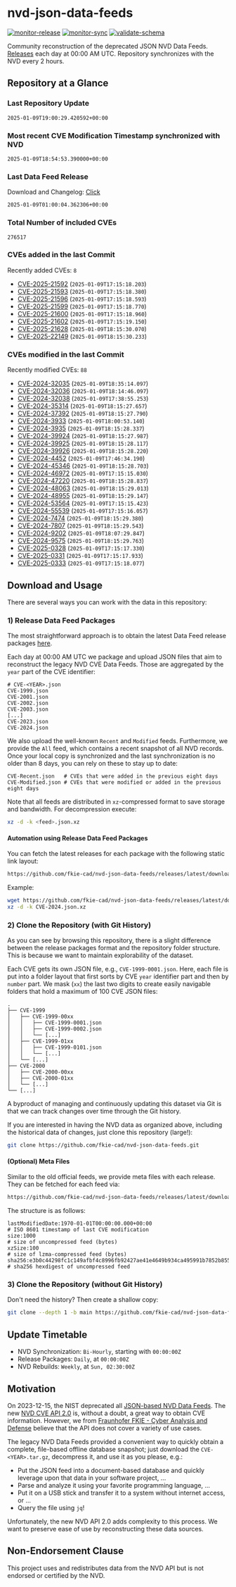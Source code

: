 # nvd-json-data-feeds

[![monitor-release](https://github.com/fkie-cad/nvd-json-data-feeds/actions/workflows/monitor_release.yml/badge.svg)](https://github.com/fkie-cad/nvd-json-data-feeds/actions/workflows/monitor_release.yml)
[![monitor-sync](https://github.com/fkie-cad/nvd-json-data-feeds/actions/workflows/monitor_sync.yml/badge.svg)](https://github.com/fkie-cad/nvd-json-data-feeds/actions/workflows/monitor_sync.yml)
[![validate-schema](https://github.com/fkie-cad/nvd-json-data-feeds/actions/workflows/validate_schema.yml/badge.svg)](https://github.com/fkie-cad/nvd-json-data-feeds/actions/workflows/validate_schema.yml)

Community reconstruction of the deprecated JSON NVD Data Feeds.
[Releases](https://github.com/fkie-cad/nvd-json-data-feeds/releases/latest) each day at 00:00 AM UTC.
Repository synchronizes with the NVD every 2 hours.

## Repository at a Glance

### Last Repository Update

```plain
2025-01-09T19:00:29.420592+00:00
```

### Most recent CVE Modification Timestamp synchronized with NVD

```plain
2025-01-09T18:54:53.390000+00:00
```

### Last Data Feed Release

Download and Changelog: [Click](https://github.com/fkie-cad/nvd-json-data-feeds/releases/latest)

```plain
2025-01-09T01:00:04.362306+00:00
```

### Total Number of included CVEs

```plain
276517
```

### CVEs added in the last Commit

Recently added CVEs: `8`

- [CVE-2025-21592](CVE-2025/CVE-2025-215xx/CVE-2025-21592.json) (`2025-01-09T17:15:18.203`)
- [CVE-2025-21593](CVE-2025/CVE-2025-215xx/CVE-2025-21593.json) (`2025-01-09T17:15:18.380`)
- [CVE-2025-21596](CVE-2025/CVE-2025-215xx/CVE-2025-21596.json) (`2025-01-09T17:15:18.593`)
- [CVE-2025-21599](CVE-2025/CVE-2025-215xx/CVE-2025-21599.json) (`2025-01-09T17:15:18.770`)
- [CVE-2025-21600](CVE-2025/CVE-2025-216xx/CVE-2025-21600.json) (`2025-01-09T17:15:18.960`)
- [CVE-2025-21602](CVE-2025/CVE-2025-216xx/CVE-2025-21602.json) (`2025-01-09T17:15:19.150`)
- [CVE-2025-21628](CVE-2025/CVE-2025-216xx/CVE-2025-21628.json) (`2025-01-09T18:15:30.070`)
- [CVE-2025-22149](CVE-2025/CVE-2025-221xx/CVE-2025-22149.json) (`2025-01-09T18:15:30.233`)


### CVEs modified in the last Commit

Recently modified CVEs: `88`

- [CVE-2024-32035](CVE-2024/CVE-2024-320xx/CVE-2024-32035.json) (`2025-01-09T18:35:14.097`)
- [CVE-2024-32036](CVE-2024/CVE-2024-320xx/CVE-2024-32036.json) (`2025-01-09T18:14:46.097`)
- [CVE-2024-32038](CVE-2024/CVE-2024-320xx/CVE-2024-32038.json) (`2025-01-09T17:38:55.253`)
- [CVE-2024-35314](CVE-2024/CVE-2024-353xx/CVE-2024-35314.json) (`2025-01-09T18:15:27.657`)
- [CVE-2024-37392](CVE-2024/CVE-2024-373xx/CVE-2024-37392.json) (`2025-01-09T18:15:27.790`)
- [CVE-2024-3933](CVE-2024/CVE-2024-39xx/CVE-2024-3933.json) (`2025-01-09T18:00:53.140`)
- [CVE-2024-3935](CVE-2024/CVE-2024-39xx/CVE-2024-3935.json) (`2025-01-09T18:15:28.337`)
- [CVE-2024-39924](CVE-2024/CVE-2024-399xx/CVE-2024-39924.json) (`2025-01-09T18:15:27.987`)
- [CVE-2024-39925](CVE-2024/CVE-2024-399xx/CVE-2024-39925.json) (`2025-01-09T18:15:28.117`)
- [CVE-2024-39926](CVE-2024/CVE-2024-399xx/CVE-2024-39926.json) (`2025-01-09T18:15:28.220`)
- [CVE-2024-4452](CVE-2024/CVE-2024-44xx/CVE-2024-4452.json) (`2025-01-09T17:46:34.190`)
- [CVE-2024-45346](CVE-2024/CVE-2024-453xx/CVE-2024-45346.json) (`2025-01-09T18:15:28.703`)
- [CVE-2024-46972](CVE-2024/CVE-2024-469xx/CVE-2024-46972.json) (`2025-01-09T17:15:15.030`)
- [CVE-2024-47220](CVE-2024/CVE-2024-472xx/CVE-2024-47220.json) (`2025-01-09T18:15:28.837`)
- [CVE-2024-48063](CVE-2024/CVE-2024-480xx/CVE-2024-48063.json) (`2025-01-09T18:15:29.013`)
- [CVE-2024-48955](CVE-2024/CVE-2024-489xx/CVE-2024-48955.json) (`2025-01-09T18:15:29.147`)
- [CVE-2024-53564](CVE-2024/CVE-2024-535xx/CVE-2024-53564.json) (`2025-01-09T17:15:15.423`)
- [CVE-2024-55539](CVE-2024/CVE-2024-555xx/CVE-2024-55539.json) (`2025-01-09T17:15:16.057`)
- [CVE-2024-7474](CVE-2024/CVE-2024-74xx/CVE-2024-7474.json) (`2025-01-09T18:15:29.380`)
- [CVE-2024-7807](CVE-2024/CVE-2024-78xx/CVE-2024-7807.json) (`2025-01-09T18:15:29.543`)
- [CVE-2024-9202](CVE-2024/CVE-2024-92xx/CVE-2024-9202.json) (`2025-01-09T18:07:29.847`)
- [CVE-2024-9575](CVE-2024/CVE-2024-95xx/CVE-2024-9575.json) (`2025-01-09T18:15:29.763`)
- [CVE-2025-0328](CVE-2025/CVE-2025-03xx/CVE-2025-0328.json) (`2025-01-09T17:15:17.330`)
- [CVE-2025-0331](CVE-2025/CVE-2025-03xx/CVE-2025-0331.json) (`2025-01-09T17:15:17.933`)
- [CVE-2025-0333](CVE-2025/CVE-2025-03xx/CVE-2025-0333.json) (`2025-01-09T17:15:18.077`)


## Download and Usage

There are several ways you can work with the data in this repository:

### 1) Release Data Feed Packages

The most straightforward approach is to obtain the latest Data Feed release packages [here](https://github.com/fkie-cad/nvd-json-data-feeds/releases/latest).

Each day at 00:00 AM UTC we package and upload JSON files that aim to reconstruct the legacy NVD CVE Data Feeds.
Those are aggregated by the `year` part of the CVE identifier:

```
# CVE-<YEAR>.json
CVE-1999.json
CVE-2001.json
CVE-2002.json
CVE-2003.json
[...]
CVE-2023.json
CVE-2024.json
```

We also upload the well-known `Recent` and `Modified` feeds.
Furthermore, we provide the `All` feed, which contains a recent snapshot of all NVD records.
Once your local copy is synchronized and the last synchronization is no older than 8 days, you can rely on these to stay up to date:

```plain
CVE-Recent.json   # CVEs that were added in the previous eight days
CVE-Modified.json # CVEs that were modified or added in the previous eight days
```

Note that all feeds are distributed in `xz`-compressed format to save storage and bandwidth.
For decompression execute:

```sh
xz -d -k <feed>.json.xz
```

#### Automation using Release Data Feed Packages

You can fetch the latest releases for each package with the following static link layout:

```sh
https://github.com/fkie-cad/nvd-json-data-feeds/releases/latest/download/CVE-<YEAR>.json.xz
```

Example:

```sh
wget https://github.com/fkie-cad/nvd-json-data-feeds/releases/latest/download/CVE-2024.json.xz
xz -d -k CVE-2024.json.xz
```

### 2) Clone the Repository (with Git History)

As you can see by browsing this repository, there is a slight difference between the release packages format and the repository folder structure.
This is because we want to maintain explorability of the dataset.

Each CVE gets its own JSON file, e.g., `CVE-1999-0001.json`.
Here, each file is put into a folder layout that first sorts by CVE `year` identifier part and then by `number` part.
We mask (`xx`) the last two digits to create easily navigable folders that hold a maximum of 100 CVE JSON files:

```plain
.
├── CVE-1999
│   ├── CVE-1999-00xx
│   │   ├── CVE-1999-0001.json
│   │   ├── CVE-1999-0002.json
│   │   └── [...]
│   ├── CVE-1999-01xx
│   │   ├── CVE-1999-0101.json
│   │   └── [...]
│   └── [...]
├── CVE-2000
│   ├── CVE-2000-00xx
│   ├── CVE-2000-01xx
│   └── [...]
└── [...]
```

A byproduct of managing and continuously updating this dataset via Git is that we can track changes over time through the Git history.

If you are interested in having the NVD data as organized above, including the historical data of changes, just clone this repository (large!):

```sh
git clone https://github.com/fkie-cad/nvd-json-data-feeds.git
```

#### (Optional) Meta Files

Similar to the old official feeds, we provide meta files with each release. They can be fetched for each feed via:

```sh
https://github.com/fkie-cad/nvd-json-data-feeds/releases/latest/download/CVE-<YEAR>.meta
```

The structure is as follows:

```plain
lastModifiedDate:1970-01-01T00:00:00.000+00:00                          # ISO 8601 timestamp of last CVE modification
size:1000                                                               # size of uncompressed feed (bytes)
xzSize:100                                                              # size of lzma-compressed feed (bytes)
sha256:e3b0c44298fc1c149afbf4c8996fb92427ae41e4649b934ca495991b7852b855 # sha256 hexdigest of uncompressed feed
```

### 3) Clone the Repository (without Git History)

Don't need the history? Then create a shallow copy:

```sh
git clone --depth 1 -b main https://github.com/fkie-cad/nvd-json-data-feeds.git
```


## Update Timetable

* NVD Synchronization: `Bi-Hourly`, starting with `00:00:00Z`
* Release Packages: `Daily`, at `00:00:00Z`
* NVD Rebuilds: `Weekly`, at `Sun, 02:30:00Z`


## Motivation

On 2023-12-15, the NIST deprecated all [JSON-based NVD Data Feeds](https://nvd.nist.gov/vuln/data-feeds#divRetirementBanner-1).
The new [NVD CVE API 2.0](https://nvd.nist.gov/developers/vulnerabilities) is, without a doubt, a great way to obtain CVE information.
However, we from [Fraunhofer FKIE - Cyber Analysis and Defense](https://www.fkie.fraunhofer.de/en/departments/cad.html) believe that the API does not cover a variety of use cases.

The legacy NVD Data Feeds provided a convenient way to quickly obtain a complete, file-based offline database snapshot; just download the `CVE-<YEAR>.tar.gz`, decompress it, and use it as you please, e.g.:

- Put the JSON feed into a document-based database and quickly leverage upon that data in your software project, ...
- Parse and analyze it using your favorite programming language, ...
- Put it on a USB stick and transfer it to a system without internet access, or ...
- Query the file using `jq`!

Unfortunately, the new NVD API 2.0 adds complexity to this process.
We want to preserve ease of use by reconstructing these data sources.

## Non-Endorsement Clause

This project uses and redistributes data from the NVD API but is not endorsed or certified by the NVD.